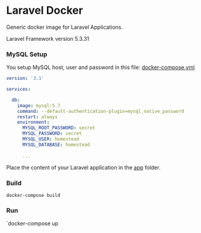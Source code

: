 # Laravel Docker
Generic docker image for Laravel Applications.

Laravel Framework version 5.3.31

### MySQL Setup
You setup MySQL host, user and password in this file: [docker-compose.yml](https://github.com/mhobesong/laravel-docker/blob/master/docker-compose.yml)


```yml
version: '3.1'

services:

  db:
    image: mysql:5.7
    command: --default-authentication-plugin=mysql_native_password
    restart: always
    environment:
      MYSQL_ROOT_PASSWORD: secret
      MYSQL_PASSWORD: secret
      MYSQL_USER: homestead
      MYSQL_DATABASE: homestead
      
      ...
```
Place the content of your Laravel application in the [app](https://github.com/mhobesong/laravel-docker/blob/master/app) folder.

### Build
`docker-compose build`

### Run
`docker-compose up

